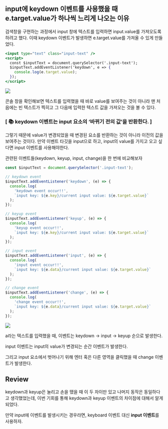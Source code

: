 ## input에 keydown 이벤트를 사용했을 때 e.target.value가 하나씩 느리게 나오는 이유

검색창을 구현하는 과정에서 input 창에 텍스트를 입력하면 input.value를 가져오도록 하려고 했다. 이때 keydown 이벤트가 발생하면 e.target.value를 가져올 수 있게 만들었다.

```jsx
<input type="text" class="input-text" />
<script>
  const $inputText = document.querySelector('.input-text');
  $inputText.addEventListener('keydown', e => {
    console.log(e.target.value);
  });
</script>
```

![](./image/error1.png)

콘솔 창을 확인해보면 텍스트를 입력했을 때 바로 value를 보여주는 것이 아니라 맨 처음에는 빈 텍스트가 찍히고 그 다음에 입력한 텍스트 값을 가져오는 것을 볼 수 있다.

### [ 📚 keydown 이벤트는 input 요소의 ‘바뀌기 전의 값’을 반환한다. ]

그렇기 때문에 value가 변경되었을 때 변경된 요소를 반환하는 것이 아니라 이전의 값을 보여주는 것이다. 만약 이벤트 타깃을 input으로 하고, input의 value를 가지고 오고 싶다면 input 이벤트를 사용해야한다.

관련된 이벤트들(keydown, keyup, input, change)을 한 번에 비교해보자

```jsx
const $inputText = document.querySelector('.input-text');

// keydown event
$inputText.addEventListener('keydown', (e) => {
  console.log(
    'keydown event occur!!',
    `input key: ${e.key}/current input value: ${e.target.value}`
  );
});

// keyup event
$inputText.addEventListener('keyup', (e) => {
  console.log(
    'keyup event occur!!',
    `input key: ${e.key}/current input value: ${e.target.value}`
  );
});

// input event
$inputText.addEventListener('input', (e) => {
  console.log(
    'input event occur!!',
    `input key: ${e.data}/current input value: ${e.target.value}`
  );
});

// change event
$inputText.addEventListener('change', (e) => {
  console.log(
    'change event occur!!',
    `input key: ${e.data}/current input value: ${e.target.value}`
  );
});
```

![](./image/error2.png)

a라는 텍스트를 입력했을 때, 이벤트는 keydown → input → keyup 순으로 발생한다.

input 이벤트는 input의 value가 변경되는 순간 이벤트가 발생한다.

그리고 input 요소에서 벗어나기 위해 엔터 혹은 다른 영역을 클릭했을 때 change 이벤트가 발생한다.

## Review

keydown과 keyup은 눌리고 손을 뗐을 때 이 두 차이만 있고 나머지 동작은 동일하다고 생각했었는데, 이번 기회를 통해 keydown과 keyup 이벤트의 차이점에 대해서 알게 되었다.

만약 input에 이벤트를 발생시키는 경우라면, keyboard 이벤트 대신 **input 이벤트**를 사용하자.
